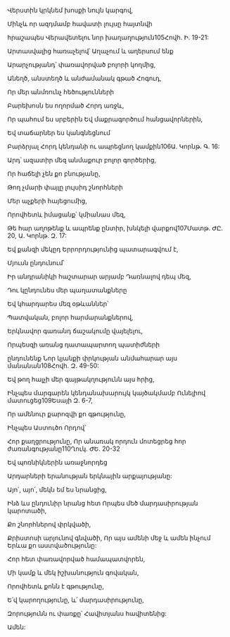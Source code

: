 Վերստին կրկնեմ խոսքի նույն կարգով,

Մինչև որ ազդմամբ հավատի լույսը հայտնվի

հրաշապես Վերավետելու նոր խաղաղություն105Հովհ. Ի. 19-21:

Արտասվալից հառաչելով՝ Աղաչում և աղերսում ենք

Արարչությանդ՝ փառավորված բոլորի կողմից,

Անեղծ, անստեղծ և անժամանակ գթած Հոգուդ,

Որ մեր անմռունչ հեծությունների

Բարեխոսն ես ողորմած Հորդ առջև,

Որ պահում ես սրբերին Եվ մաքրագործում հանցավորներին,

Եվ տաճարներ ես կանգնեցնում

Բարձրյալ Հորդ կենդանի ու ապրեցնող կամքին106Ա. Կորնթ. Գ. 16:

Արդ՝ ազատիր մեզ անմաքուր բոլոր գործերից,

Որ հաճելի չեն քո բնությանը,

Թող չմարի փայլը լույսիդ շնորհների

Մեր աչքերի հայեցումից,

Որովհետև իմացանք՝ կմիանաս մեզ,

Թե հար աղոթենք և ապրենք ընտիր, խնկելի վարքով107Մատթ. ԺԸ. 20, Ա. Կորնթ. Զ. 17:

Եվ քանզի մեկըդ Երրորդությունից պատարագվում է,

Մյուսն ընդունում՝

Իր անդրանիկի հաշտարար արյամբ Դառնալով դեպ մեզ,

Դու կընդունես մեր պաղատանքները

Եվ կհարդարես մեզ օթևաններ՝

Պատվական, բոլոր հարմարանքներով,

Երկնավոր գառանդ ճաշակումը վայելելու,

Որպեսզի առանց դատապարտող պատիժների

ընդունենք Նոր կյանքի փրկության անմահարար այս մանանան108Հովհ. Զ. 49-50:

Եվ թող հալչի մեր գայթակղությունն այս հրից,

Ինչպես մարգարեն կենդանախարույկ կայծակմամբ Ունելիով մատուցեց109Եսայի Զ. 6-7,

Որ ամենուր քարոզվի քո գթությունը,

Ինչպես Աստուծո Որդով՝

Հոր քաղցրությունը, Որ անառակ որդուն մոտեցրեց հոր ժառանգությանը110Ղուկ. ԺԵ. 20-32

Եվ պոռնիկներին առաջնորդեց

Արդարների երանության երկնային արքայությանը:

Այո՛, այո՛, մեկն եմ ես նրանցից,

Ինձ ևս ընդունիր նրանց հետ Որպես մեծ մարդասիրության կարոտածի,

Քո շնորհներով փրկվածի,

Քրիստոսի արյունով գնվածի, Որ այս ամենի մեջ և ամեն ինչում Երևա քո աստվածությունը:

Հոր հետ փառավորված համապատվորեն,

Մի կամք և մեկ իշխանություն գովական,

Որովհետև քոնն է գթությունը,

Ե՛վ կարողությունը, և՛ մարդասիրությունը,

Զորությունն ու փառքը՝ Հավիտյանս հավիտենից:

Ամեն: